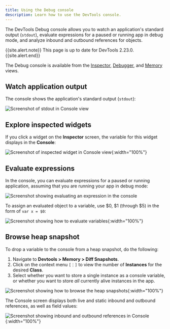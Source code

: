 ```yaml
---
title: Using the Debug console
description: Learn how to use the DevTools console.
---
```


The DevTools Debug console allows you to watch an
application's standard output (`stdout`),
evaluate expressions for a paused or running
app in debug mode, and analyze inbound and outbound
references for objects.

{{site.alert.note}}
  This page is up to date for DevTools 2.23.0.
{{site.alert.end}}

The Debug console is available from the [Inspector][],
[Debugger][], and [Memory][] views.

[Inspector]: {{site.url}}/development/tools/devtools/inspector
[Debugger]:  {{site.url}}/development/tools/devtools/debugger
[Memory]:    {{site.url}}/development/tools/devtools/memory

## Watch application output

The console shows the application's standard output (`stdout`):

![Screenshot of stdout in Console view]({{site.url}}/assets/images/docs/tools/devtools/console-stdout.png)

## Explore inspected widgets

If you click a widget on the **Inspector** screen,
the variable for this widget displays in the **Console**: 

![Screenshot of inspected widget in Console view]({{site.url}}/assets/images/docs/tools/devtools/console-inspect-widget.png){:width="100%"}

## Evaluate expressions

In the console, you can evaluate expressions for a paused
or running application, assuming that you are running
your app in debug mode:

![Screenshot showing evaluating an expression in the console]({{site.url}}/assets/images/docs/tools/devtools/console-evaluate-expressions.png)

To assign an evaluated object to a variable,
use $0, $1 (through $5) in the form of `var x = $0`:

![Screenshot showing how to evaluate variables]({{site.url}}/assets/images/docs/tools/devtools/console-evaluate-variables.png){:width="100%"}

## Browse heap snapshot

To drop a variable to the console from a heap snapshot,
do the following:

1. Navigate to **Devtools > Memory > Diff Snapshots**.
1. Click on the context menu `[⋮]` to view the number of
   **Instances** for the desired **Class**.
1. Select whether you want to store a single instance as
   a console variable, or whether you want to store _all_
   currently alive instances in the app.

![Screenshot showing how to browse the heap snapshots]({{site.url}}/assets/images/docs/tools/devtools/browse-heap-snapshot.png){:width="100%"}

The Console screen displays both live and static
inbound and outbound references, as well as field values:

![Screenshot showing inbound and outbound references in Console]({{site.url}}/assets/images/docs/tools/devtools/console-references.png){:width="100%"}

